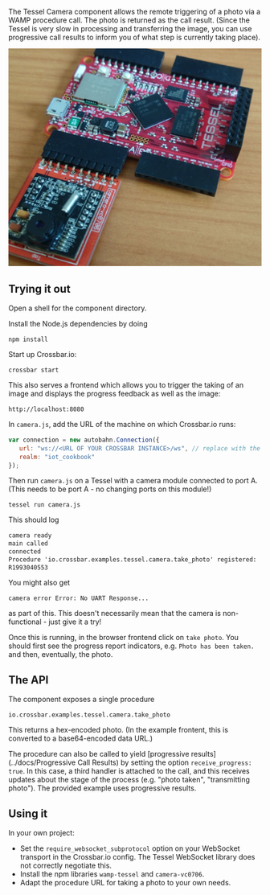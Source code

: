 The Tessel Camera component allows the remote triggering of a photo via a WAMP procedure call. The photo is returned as the call result. (Since the Tessel is very slow in processing and transferring the image, you can use progressive call results to inform you of what step is currently taking place).

<div class="topimage_container">
   <img class="topimage" src="/static/img/iotcookbook/camera_tessel.jpg" alt="">   
</div>


## Trying it out

Open a shell for the component directory. 

Install the Node.js dependencies by doing

```shell
npm install
```

Start up Crossbar.io:

```shell
crossbar start
```

This also serves a frontend which allows you to trigger the taking of an image and displays the progress feedback as well as the image:

```
http://localhost:8080
```

In `camera.js`, add the URL of the machine on which Crossbar.io runs:

```javascript
var connection = new autobahn.Connection({
   url: "ws://<URL OF YOUR CROSSBAR INSTANCE>/ws", // replace with the url of your crossbar instance
   realm: "iot_cookbook"
});
```

Then run `camera.js` on a Tessel with a camera module connected to port A. (This needs to be port A - no changing ports on this module!)

```shell
tessel run camera.js
```

This should log

```shell
camera ready
main called
connected
Procedure 'io.crossbar.examples.tessel.camera.take_photo' registered: R1993040553
```

You might also get 

```shell
camera error Error: No UART Response...
```

as part of this. This doesn't necessarily mean that the camera is non-functional - just give it a try!

Once this is running, in the browser frontend click on `take photo`. You should first see the progress report indicators, e.g. `Photo has been taken.` and then, eventually, the photo.

## The API

The component exposes a single procedure

```
io.crossbar.examples.tessel.camera.take_photo
```

This returns a hex-encoded photo. (In the example frontent, this is converted to a base64-encoded data URL.)

The procedure can also be called to yield [progressive results](../docs/Progressive Call Results) by setting the option `receive_progress: true`. In this case, a third handler is attached to the call, and this receives updates about the stage of the process (e.g. "photo taken", "transmitting photo"). The provided example uses progressive results.

## Using it

In your own project:

* Set the `require_websocket_subprotocol` option on your WebSocket transport in the Crossbar.io config. The Tessel WebSocket library does not correctly negotiate this.
* Install the npm libraries `wamp-tessel` and `camera-vc0706`. 
* Adapt the procedure URL for taking a photo to your own needs.